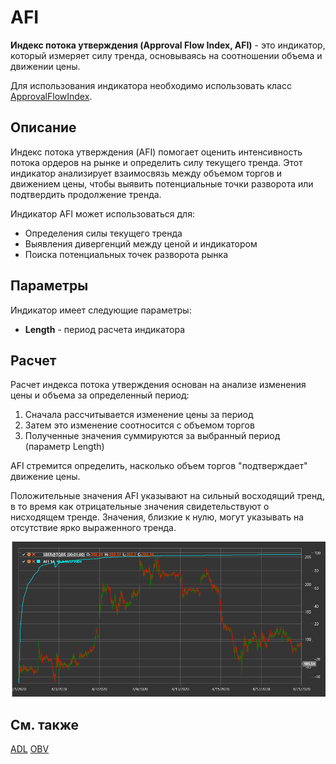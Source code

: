 # AFI

**Индекс потока утверждения (Approval Flow Index, AFI)** - это индикатор, который измеряет силу тренда, основываясь на соотношении объема и движении цены.

Для использования индикатора необходимо использовать класс [ApprovalFlowIndex](xref:StockSharp.Algo.Indicators.ApprovalFlowIndex).

## Описание

Индекс потока утверждения (AFI) помогает оценить интенсивность потока ордеров на рынке и определить силу текущего тренда. Этот индикатор анализирует взаимосвязь между объемом торгов и движением цены, чтобы выявить потенциальные точки разворота или подтвердить продолжение тренда.

Индикатор AFI может использоваться для:
- Определения силы текущего тренда
- Выявления дивергенций между ценой и индикатором
- Поиска потенциальных точек разворота рынка

## Параметры

Индикатор имеет следующие параметры:
- **Length** - период расчета индикатора

## Расчет

Расчет индекса потока утверждения основан на анализе изменения цены и объема за определенный период:

1. Сначала рассчитывается изменение цены за период
2. Затем это изменение соотносится с объемом торгов
3. Полученные значения суммируются за выбранный период (параметр Length)

AFI стремится определить, насколько объем торгов "подтверждает" движение цены.

Положительные значения AFI указывают на сильный восходящий тренд, в то время как отрицательные значения свидетельствуют о нисходящем тренде. Значения, близкие к нулю, могут указывать на отсутствие ярко выраженного тренда.

![indicator_approval_flow_index](../../../../images/indicator_approval_flow_index.png)

## См. также

[ADL](accumulation_distribution_line.md)
[OBV](obv.md)
